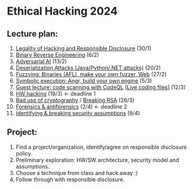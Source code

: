 # Ethical Hacking 2024

## Lecture plan:
1. [Legality of Hacking and Responsible Disclosure](1-responsible-disclosure.org) (30/1)
2. [Binary Reverse Engineering](2-reverse-engineering.org) (6/2)
3. [Adversarial AI](8-adversarial-ai.org) (13/2)
4. [Deserialization Attacks (Java/Python/.NET attacks)](4-deserialization-attacks.org) (20/2)
5. [Fuzzying: Binaries (AFL), make your own fuzzer, Web](5-fuzzying.org) (27/2)
6. [Symbolic execution: Angr, build your own engine](6-symbolic-execution.org) (5/3)
7. [Guest lecture: code scanning with CodeQL](talks/ITU-22-03-2023%20Guest%20Lecture%20on%20CodeQL.pdf) [[Live coding files](https://github.com/yoff/codeql/tree/lecture/itu-22-03-2023/misc/lecture-live-coding)] (12/3)
8. [HW hacking](7-hw-hacking.org) (19/3) <- deadline 1
9. [Bad use of cryptography](3-bad-crypto.pptx) / [Breaking RSA](3-breaking-rsa.org) (26/3)
10. [Forensics & antiforensics](9-forensics.pdf) (2/4) <- deadline 2
11. [Identifying & breaking security assumptions](10-birdeye.org) (9/4)

## Project:
1. Find a project/organization, identify/agree on responsible disclosure policy.
2. Preliminary exploration: HW/SW architecture, security model and assumptions.
3. Choose a technique from class and hack away :)
4. Follow through with responsible disclosure.
